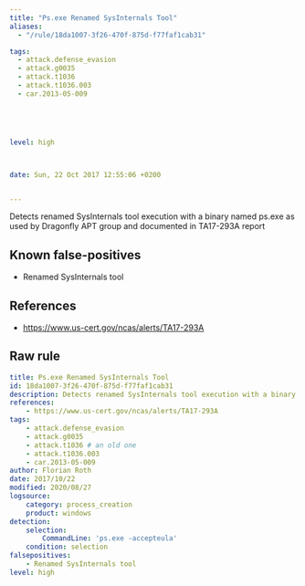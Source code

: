 ```yaml
---
title: "Ps.exe Renamed SysInternals Tool"
aliases:
  - "/rule/18da1007-3f26-470f-875d-f77faf1cab31"

tags:
  - attack.defense_evasion
  - attack.g0035
  - attack.t1036
  - attack.t1036.003
  - car.2013-05-009





level: high



date: Sun, 22 Oct 2017 12:55:06 +0200


---
```


Detects renamed SysInternals tool execution with a binary named ps.exe as used by Dragonfly APT group and documented in TA17-293A report

<!--more-->


## Known false-positives

* Renamed SysInternals tool



## References

* https://www.us-cert.gov/ncas/alerts/TA17-293A


## Raw rule
```yaml
title: Ps.exe Renamed SysInternals Tool
id: 18da1007-3f26-470f-875d-f77faf1cab31
description: Detects renamed SysInternals tool execution with a binary named ps.exe as used by Dragonfly APT group and documented in TA17-293A report
references:
    - https://www.us-cert.gov/ncas/alerts/TA17-293A
tags:
    - attack.defense_evasion
    - attack.g0035
    - attack.t1036 # an old one
    - attack.t1036.003
    - car.2013-05-009
author: Florian Roth
date: 2017/10/22
modified: 2020/08/27
logsource:
    category: process_creation
    product: windows
detection:
    selection:
        CommandLine: 'ps.exe -accepteula'
    condition: selection
falsepositives:
    - Renamed SysInternals tool
level: high
```
